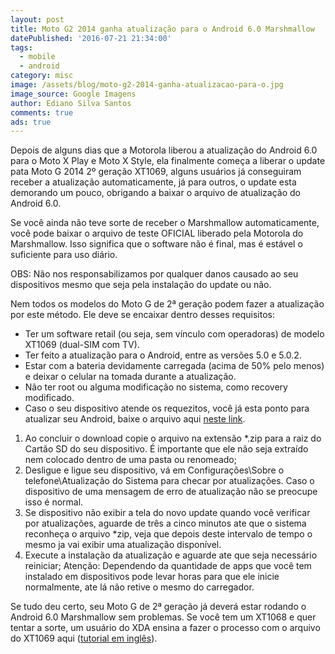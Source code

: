 ```yaml
---
layout: post
title: Moto G2 2014 ganha atualização para o Android 6.0 Marshmallow
datePublished: '2016-07-21 21:34:00'
tags:
  - mobile
  - android
category: misc
image: /assets/blog/moto-g2-2014-ganha-atualizacao-para-o.jpg
image_source: Google Imagens
author: Ediano Silva Santos
comments: true
ads: true
---
```

Depois de alguns dias que a Motorola liberou a atualização do Android 6.0 para o Moto X Play e Moto X Style, ela finalmente começa a liberar o update pata Moto G 2014 2º geração XT1069, alguns usuários já conseguiram receber a atualização automaticamente, já para outros, o update esta demorando um pouco, obrigando a baixar o arquivo de atualização do Android 6.0.

Se você ainda não teve sorte de receber o Marshmallow automaticamente, você pode baixar o arquivo de teste OFICIAL liberado pela Motorola do Marshmallow. Isso significa que o software não é final, mas é estável o suficiente para uso diário.

OBS: Não nos responsabilizamos por qualquer danos causado ao seu dispositivos mesmo que seja pela instalação do update ou não.

Nem todos os modelos do Moto G de 2ª geração podem fazer a atualização por este método. Ele deve se encaixar dentro desses requisitos:

* Ter um software retail (ou seja, sem vínculo com operadoras) de modelo XT1069 (dual-SIM com TV).
* Ter feito a atualização para o Android, entre as versões 5.0 e 5.0.2.
* Estar com a bateria devidamente carregada (acima de 50% pelo menos) e deixar o celular na tomada durante a atualização.
* Não ter root ou alguma modificação no sistema, como recovery modificado.
* Caso o seu dispositivo atende os requezitos, você já esta ponto para atualizar seu Android, baixe o arquivo aqui <a href="https://sourceforge.net/projects/insideblock/files/Android/Android%206.0/Blur_Version.22.56.3.titan_retbr_dstv.retbr.en.BR.zip/download" target="_blank" rel="nofollow noopener noreferrer">neste link</a>.

1. Ao concluir o download copie o arquivo na extensão *.zip para a raiz do Cartão SD do seu dispositivo. É importante que ele não seja extraído nem colocado dentro de uma pasta ou renomeado;
2. Desligue e ligue seu dispositivo, vá em Configurações\Sobre o telefone\Atualização do Sistema para checar por atualizações. Caso o dispositivo de uma mensagem de erro de atualização não se preocupe isso é normal.
3. Se dispositivo não exibir a tela do novo update quando você verificar por atualizações, aguarde de três a cinco minutos ate que o sistema reconheça o arquivo *zip, veja que depois deste intervalo de tempo o mesmo ja vai exibir uma atualização disponível.
4. Execute a instalação da atualização e aguarde ate que seja necessário reiniciar; Atenção: Dependendo da quantidade de apps que você tem instalado em dispositivos pode levar horas para que ele inicie normalmente, ate lá não retive o mesmo do carregador.

Se tudo deu certo, seu Moto G de 2ª geração já deverá estar rodando o Android 6.0 Marshmallow sem problemas. Se você tem um XT1068 e quer tentar a sorte, um usuário do XDA ensina a fazer o processo com o arquivo do XT1069 aqui (<a href="http://forum.xda-developers.com/moto-g-2014/general/guide-flash-xt1069-android-m6-0-ota-t3254802" target="_blank" rel="nofollow noopener noreferrer">tutorial em inglês</a>).
